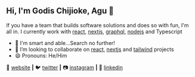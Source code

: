 ## Hi, I'm Godis Chijioke, Agu 👋

If you have a team that builds software solutions and does so with fun, I'm all in. I currently work with [react][react], [nextjs][nextjs], [graphql][graphql], [nodejs][nodejs] and Typescript

- 🔭 I'm smart and able...Search no further!
- 👯 I’m looking to collaborate on [react][react], [nextjs][nextjs] and [tailwind][tailwind] projects
- 😄 Pronouns: He/Him

🏡 [website][website] **|** 
🐦 [twitter][twitter] **|** 
📷 [instagram][instagram] **|** 
👔 [linkedin][linkedin]

[graphql]: https://graphql.org/
[nodejs]: https://nodejs.org/en/
[react]: http://reactjs.org
[nextjs]: https://nextjs.org/
[tailwind]: https://tailwindcss.com
[website]: https://godisagu.netlify.app/
[twitter]: https://twitter.com/dev_cjay
[instagram]: https://instagram.com/godisagu
[linkedin]: https://www.linkedin.com/in/godis-agu-105619156/
